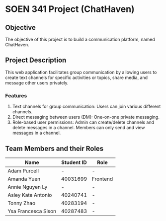 # SOEN 341 Project (ChatHaven)

## Objective
The objective of this project is to build a communication platform, named ChatHaven.

## Project Description
This web application facilitates group communication by allowing users to create text channels for specific activities or topics, share media, and message other users privately. 

### Features
1. Text channels for group communication: Users can join various different channels.
2. Direct messaging between users (DM): One-on-one private messaging.
3. Role-based user permissions: Admin can create/delete channels and delete messages in a channel. Members can only send and view messages in a channel.

## Team Members and their Roles

Name  | Student ID | Role
------------- | -------------| -------------
Adam Purcell| - | -
Amanda Yuen | 40031699 | Frontend
Annie Nguyen Ly  | - | -
Asley Kate Antonio | 40240741 | -
Tonny Zhao  | 40283194 | -
Ysa Francesca Sison | 40287483 | -
